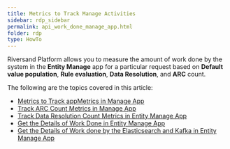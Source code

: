 ```yaml
---
title: Metrics to Track Manage Activities 
sidebar: rdp_sidebar
permalink: api_work_done_manage_app.html
folder: rdp
type: HowTo
---
```


Riversand Platform allows you to measure the amount of work done by the system in the **Entity Manage** app for a particular request based on **Default value population**, **Rule evaluation**, **Data Resolution**, and **ARC** count.

The following are the topics covered in this article:

* [Metrics to Track appMetrics in Manage App](api_request_appMetrics_manage_app.html)
* [Track ARC Count Metrics in Manage App](api_request_arc_count_manage_app.html)
* [Track Data Resolution Count Metrics in Entity Manage App](api_request_data_resolution_count_manage_app.html)
* [Get the Details of Work Done in Entity Manage App](api_request_work_done_manage_app.html)
* [Get the Details of Work done by the Elasticsearch and Kafka in Entity Manage App](api_request_work_done_kafka.html)




 

